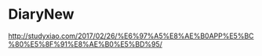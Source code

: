 # DiaryNew
http://studyxiao.com/2017/02/26/%E6%97%A5%E8%AE%B0APP%E5%BC%80%E5%8F%91%E8%AE%B0%E5%BD%95/
